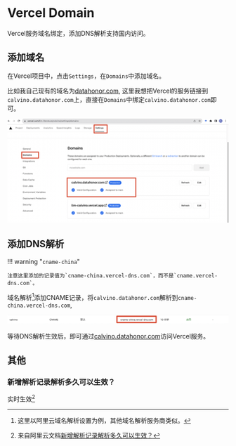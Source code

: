 # Vercel Domain

Vercel服务域名绑定，添加DNS解析支持国内访问。

## 添加域名

在Vercel项目中，点击`Settings`，在`Domains`中添加域名。

比如我自己现有的域名为[datahonor.com](https://datahonor.com),
这里我想把Vercel的服务链接到`calvino.datahonor.com`上，直接在`Domains`中绑定`calvino.datahonor.com`即可。

![](image/domain.jpg)

## 添加DNS解析
!!! warning "`cname-china`"

    注意这里添加的记录值为`cname-china.vercel-dns.com`，而不是`cname.vercel-dns.com`。

域名解析[^1]添加CNAME记录，将`calvino.datahonor.com`解析到`cname-china.vercel-dns.com`,
[^1]: 这里以阿里云域名解析设置为例，其他域名解析服务商类似。

![](image/dns.jpg)

等待DNS解析生效后，即可通过[calvino.datahonor.com](https://calvino.datahonor.com/)访问Vercel服务。


## 其他

### 新增解析记录解析多久可以生效？
实时生效[^2]

[^2]: 来自阿里云文档[新增解析记录解析多久可以生效？](https://help.aliyun.com/document_detail/39837.html)

